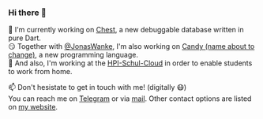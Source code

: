 ### Hi there 👋

🌱 I'm currently working on [Chest](https://github.com/marcelgarus/chest), a new debuggable database written in pure Dart.  
😏 Together with [@JonasWanke](https://github.com/JonasWanke), I'm also working on [Candy (name about to change)](https://github.com/JonasWanke/candy), a new programming language.  
🤗 And also, I'm working at the [HPI-Schul-Cloud](https://hpi-schul-cloud.org) in order to enable students to work from home.


📫 Don't hesistate to get in touch with me! (digitally 😷)  
You can reach me on [Telegram](https://t.me/marcelgarus) or via [mail](mailto:marcel.garus@gmail.com).
Other contact options are listed on [my website](https://marcelgarus.dev).

<!--
**marcelgarus/marcelgarus** is a ✨ _special_ ✨ repository because its `README.md` (this file) appears on your GitHub profile.

Here are some ideas to get you started:

- 🔭 I’m currently working on ...
- 🌱 I’m currently learning ...
- 👯 I’m looking to collaborate on ...
- 🤔 I’m looking for help with ...
- 💬 Ask me about ...
- 📫 How to reach me: ...
- 😄 Pronouns: ...
- ⚡ Fun fact: ...
-->
